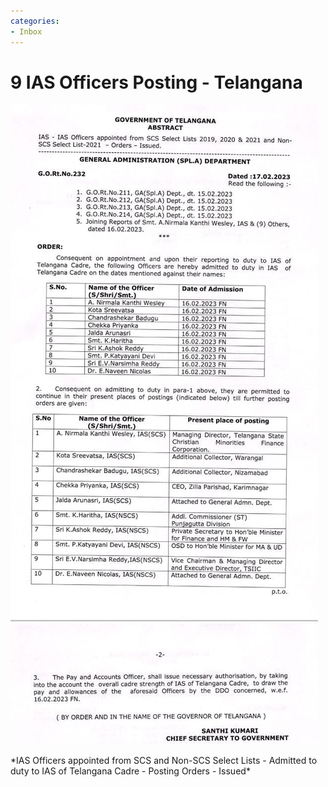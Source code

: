 ```yaml
---
categories:
- Inbox
---
```

# 9 IAS Officers Posting - Telangana

![](../files/cfe54ccd-bdbd-49fd-a392-f99fccdd2b5c.jpg)

\*IAS Officers appointed from SCS and Non-SCS Select Lists - Admitted to duty to IAS of Telangana Cadre - Posting Orders - Issued\*